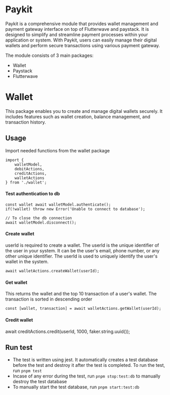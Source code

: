 # Paykit
Paykit is a comprehensive module that provides wallet management and payment gateway interface on top of Flutterwave and paystack. It is designed to simplify and streamline payment processes within your application or system. With Paykit, users can easily manage their digital wallets and perform secure transactions using various payment gateway.

The module consists of 3 main packages:
- Wallet
- Paystack
- Flutterwave

# Wallet
This package enables you to create and manage digital wallets securely. It includes features such as wallet creation, balance management, and transaction history.

## Usage
Import needed functions from the wallet package
```
import {
    walletModel,
    debitActions,
    creditActions,
    walletActions
} from './wallet';
```

#### Test authentication to db
``` 
const wallet await walletModel.authenticate();
if(!wallet) throw new Error('Unable to connect to database');

// To close the db connection
await walletModel.disconnect();
```

#### Create wallet
userId is required to create a wallet. The userId is the unique identifier of the user in your system. It can be the user's email, phone number, or any other unique identifier. The userId is used to uniquely identify the user's wallet in the system.
```
await walletActions.createWallet(userId);
```

#### Get wallet
This returns the wallet and the top 10 transaction of a user's wallet. The transaction is sorted in descending order 
```
const [wallet, transaction] = await walletActions.getWallet(userId);
```

#### Credit wallet
await creditActions.credit(userId, 1000, faker.string.uuid());

## Run test
- The test is written using jest. It automatically creates a test database before the test and destroy it after the test is completed. To run the test, run `pnpm test`
- Incase of any error during the test, run `pnpm stop:test:db` to manually destroy the test database
- To manually start the test database, run `pnpm start:test:db`